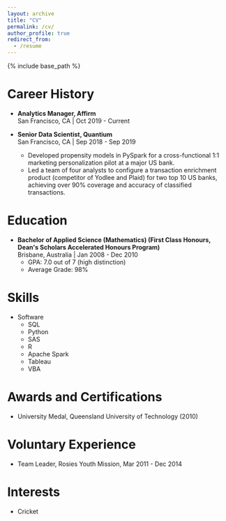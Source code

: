 ```yaml
---
layout: archive
title: "CV"
permalink: /cv/
author_profile: true
redirect_from:
  - /resume
---
```


{% include base_path %}

[//]: # (My current role, since October 2019, is **Analytics Manager** at **Affirm**.)

[//]: # (<embed src="https://drive.google.com/viewerng/viewer?embedded=true&url=https://luke-fitz.github.io/files/Fitzpatrick_Luke_190606.pdf" width="450" height="550">)

Career History
======
* **Analytics Manager, Affirm** \
  San Francisco, CA  |  Oct 2019 - Current

* **Senior Data Scientist, Quantium** \
  San Francisco, CA  | Sep 2018 - Sep 2019
  * Developed propensity models in PySpark for a cross-functional 1:1 marketing personalization pilot at a major US bank.
  * Led a team of four analysts to configure a transaction enrichment product (competitor of Yodlee and Plaid) for two top 10 US banks, achieving over 90% coverage and accuracy of classified transactions.

Education
======
* **Bachelor of Applied Science (Mathematics) (First Class Honours, Dean's Scholars Accelerated Honours Program)** \
  Brisbane, Australia  |  Jan 2008 - Dec 2010
  * GPA: 7.0 out of 7 (high distinction)
  * Average Grade: 98%

Skills
======
* Software
  * SQL
  * Python
  * SAS
  * R
  * Apache Spark
  * Tableau
  * VBA
  
Awards and Certifications
======
* University Medal, Queensland University of Technology (2010)

Voluntary Experience
======
* Team Leader, Rosies Youth Mission, Mar 2011 - Dec 2014

Interests
======
* Cricket


